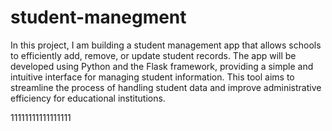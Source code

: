 # student-manegment

In this project, I am building a student management app that allows schools to efficiently add, remove, or update student records. The app will be developed using Python and the Flask framework, providing a simple and intuitive interface for managing student information. This tool aims to streamline the process of handling student data and improve administrative efficiency for educational institutions.

11111111111111111